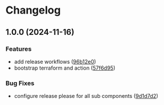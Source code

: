 # Changelog

## 1.0.0 (2024-11-16)


### Features

* add release workflows ([96b12e0](https://github.com/serverless-helm/cloudrun/commit/96b12e06e4f871f7266dc8b90712252732b47791))
* bootstrap terraform and action ([57f6d95](https://github.com/serverless-helm/cloudrun/commit/57f6d95d9faa630ffcb8e6dc532fd95b5de47f44))


### Bug Fixes

* configure release please for all sub components ([9d1d7d2](https://github.com/serverless-helm/cloudrun/commit/9d1d7d2bc8b9b482c3b91f6d9f0f65b7a9644807))
